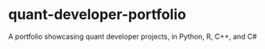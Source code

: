 # quant-developer-portfolio
A portfolio showcasing quant developer projects, in Python, R, C++, and C#
